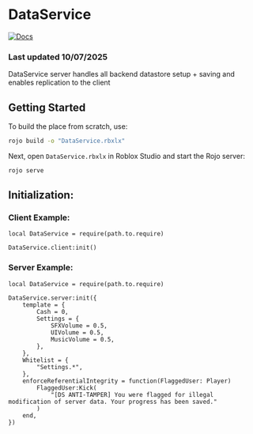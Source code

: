 # DataService
[![Docs](https://img.shields.io/badge/docs-website-green.svg)](https://qxshio.github.io/DataService)
### Last updated 10/07/2025
DataService server handles all backend datastore setup + saving and enables replication to the client

## Getting Started
To build the place from scratch, use:

```bash
rojo build -o "DataService.rbxlx"
```

Next, open `DataService.rbxlx` in Roblox Studio and start the Rojo server:

```bash
rojo serve
```

## Initialization:
### Client Example:
```luau
local DataService = require(path.to.require)

DataService.client:init()
```
### Server Example:
```luau
local DataService = require(path.to.require)

DataService.server:init({
	template = {
		Cash = 0,
		Settings = {
			SFXVolume = 0.5,
			UIVolume = 0.5,
			MusicVolume = 0.5,
		},
	},
	Whitelist = {
		"Settings.*",
	},
	enforceReferentialIntegrity = function(FlaggedUser: Player)
		FlaggedUser:Kick(
			"[DS ANTI-TAMPER] You were flagged for illegal modification of server data. Your progress has been saved."
		)
	end,
})
```
